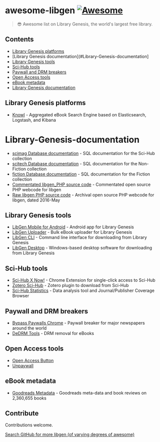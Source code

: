 # awesome-libgen [![Awesome](https://awesome.re/badge.svg)](https://awesome.re)

> 😎 Awesome list on Library Genesis, the world's largest free library.

## Contents

- [Library Genesis platforms](#Library-Genesis-platforms)
- [Library Genesis documentation](#Library-Genesis-documentation]
- [Library Genesis tools](#Library-Genesis-tools)
- [Sci-Hub tools](#Sci-Hub-tools)
- [Paywall and DRM breakers](#Paywall-and-DRM-breakers)
- [Open Access tools](#Open-Access-tools)
- [eBook metadata](#eBook-metadata)
- [Library Genesis documentation](#Library-Genesis-documentation)

## Library Genesis platforms

- [Knowl](https://gitlab.com/lucidhack/knowl) - Aggregated eBook Search Engine based on Elasticsearch, Logstash, and Kibana

# Library-Genesis-documentation

- [scimag Database documentation](https://gitlab.com/lucidhack/knowl/-/wikis/References/Libgen-Articles-Tables) - SQL documentation for the Sci-Hub collection
- [scitech Database documentation](https://gitlab.com/lucidhack/knowl/-/wikis/References/Libgen-Science-Tables) - SQL documentation for the Non-Fiction collection
- [fiction Database documentation](https://gitlab.com/lucidhack/knowl/-/wikis/References/Libgen-Fiction-Tables) - SQL documentation for the Fiction collection
- [Commentated libgen_PHP source code](https://gitlab.com/libgen1/libgen_webcode) - Commentated open source PHP webcode for libgen
- [Raw libgen PHP source code](https://github.com/adulau/Library-Genesis) - Archival open source PHP webcode for libgen, dated 2016-May

## Library Genesis tools

- [LibGen Mobile for Android](https://github.com/manuelvargastapia/libgen_mobile_app) - Android app for Library Genesis
- [LibGen Uploader](https://github.com/ftruzzi/libgen_uploader) - Bulk eBook uploader for Library Genesis
- [LibGen CLI](https://github.com/ciehanski/libgen-cli) - Command line interface for downloading from Library Genesis
- [LibGen Desktop](https://github.com/libgenapps/LibgenDesktop) - Windows-based desktop software for downloading from Library Genesis

## Sci-Hub tools

- [Sci-Hub X Now!](https://github.com/gchenfc/sci-hub-now) - Chrome Extension for single-click access to Sci-Hub
- [Zotero Sci-Hub](https://github.com/ethanwillis/zotero-scihub) - Zotero plugin to download from Sci-Hub
- [Sci-Hub Statistics](https://github.com/greenelab/scihub) - Data analysis tool and Journal/Publisher Coverage Browser

## Paywall and DRM breakers

- [Bypass Paywalls Chrome](https://github.com/iamadamdev/bypass-paywalls-chrome) - Paywall breaker for major newspapers around the world
- [DeDRM Tools](https://github.com/apprenticeharper/DeDRM_tools/) - DRM removal for eBooks

## Open Access tools

- [Open Access Button](https://github.com/ourresearch/oadoi)
- [Unpaywall](https://github.com/ourresearch/oadoi)

## eBook metadata

- [Goodreads Metadata](https://github.com/MengtingWan/goodreads) - Goodreads meta-data and book reviews on 2,360,655 books

## Contribute

Contributions welcome.

[Search GitHub for more libgen (of varying degrees of awesome)](https://github.com/search?o=desc&p=10&q=libgen)

